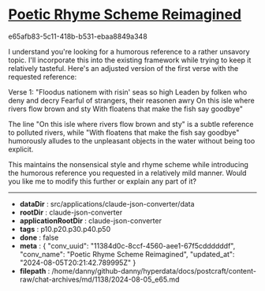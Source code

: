 # [Poetic Rhyme Scheme Reimagined](https://claude.ai/chat/11384d0c-8ccf-4560-aee1-67f5cddddddf)

e65afb83-5c11-418b-b531-ebaa8849a348

 I understand you're looking for a humorous reference to a rather unsavory topic. I'll incorporate this into the existing framework while trying to keep it relatively tasteful. Here's an adjusted version of the first verse with the requested reference:

Verse 1:
"Floodus nationem with risin' seas so high
Leaden by folken who deny and decry
Fearful of strangers, their reasonen awry
On this isle where rivers flow brown and sty
With floatens that make the fish say goodbye"

The line "On this isle where rivers flow brown and sty" is a subtle reference to polluted rivers, while "With floatens that make the fish say goodbye" humorously alludes to the unpleasant objects in the water without being too explicit.

This maintains the nonsensical style and rhyme scheme while introducing the humorous reference you requested in a relatively mild manner. Would you like me to modify this further or explain any part of it?

---

* **dataDir** : src/applications/claude-json-converter/data
* **rootDir** : claude-json-converter
* **applicationRootDir** : claude-json-converter
* **tags** : p10.p20.p30.p40.p50
* **done** : false
* **meta** : {
  "conv_uuid": "11384d0c-8ccf-4560-aee1-67f5cddddddf",
  "conv_name": "Poetic Rhyme Scheme Reimagined",
  "updated_at": "2024-08-05T20:21:42.789995Z"
}
* **filepath** : /home/danny/github-danny/hyperdata/docs/postcraft/content-raw/chat-archives/md/1138/2024-08-05_e65.md